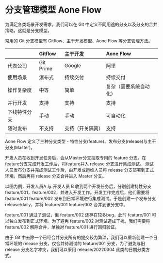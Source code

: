 # 分支管理模型 Aone Flow

为满足各类场景开发需求，我们可以在 Git 中定义不同用途的分支以及分支的合并策略，这就是分支模型。

常用的 Git 分支模型有 Gitflow、主干开发模型、Aone Flow 等分支管理方法。

||Gitflow| 主干开发 | Aone Flow|
|:--|:--|:--|:--|
| 代表公司 | Git Prime | Google| 阿里 |
| 使用场景| 瀑布式| 持续交付| 持续交付 |
|操作复杂度| 中等| 简单| 复杂（需要系统自动化）|
|并行开发| 支持| 支持|支持|
| 下线特性分支| 手动| 手动| 可自动化|
| 随时发布 | 不支持| 支持（开关隔离）| 支持|
 
Aone Flow 定义了三种分支类型 - 特性分支(feature)、发布分支(release)与主干分支(Master)。

开发人员在收到开发任务后，会从Master分支拉取专用的 feature 分支。在feature分支完成开发工作后，将feature并入 release 分支进行集成测试。 测试人员发布分支并完成测试工作后，由开发或运维人员将 release 分支部署到正式环境，然后再将 release 分支合并进入 Master 分支。


以图为例，开发人员A 与 开发人员 B 收到两个开发任务后，分别创建特性分支 feature/001，feature/002，并进入开发工作。开发工作完成后，他们需要将 feature/001 feature/002 发布到日常环境进行集成测试。于是创建一个发布分支 release/daily，并将 feature/001 feature/002 合并到该分支中。

feature/001 通过了测试，但 feature/002 还存在较多bug，此时 feature/001 可以独立发布到正式环境。为了避免 feature/002 对测试造成干扰，我们需要将 feature/002 解除合并，单独对 feature/001 进行回归验证。

由于 Git 中去除一个已经合并分支所有的提交较为繁琐，我们可以重新创建一个日常环境的 release 分支，仅合并待测试的 feature/001 分支，为了避免与旧 release 分支名字冲突，我们可以采用 release/20220304 此类的日期分类方式。